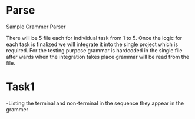 # Parse
Sample Grammer Parser

There will be 5 file each for individual task from 1 to 5. Once the logic for each task is finalized we will integrate it into the single project which is required. For the testing purpose grammar is hardcoded in the single file after wards when the integration takes place grammar will be read from the file.

# Task1
-Listing the terminal and non-terminal in the sequence they appear in the grammer
